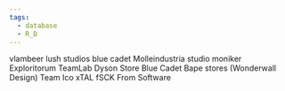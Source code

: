 ```yaml
---
tags:
  - database
  - R_D
---
```

vlambeer
lush studios
blue cadet
Molleindustria
studio moniker
Exploritorum
TeamLab
Dyson Store
Blue Cadet
Bape stores (Wonderwall Design)
Team Ico
xTAL fSCK
From Software
